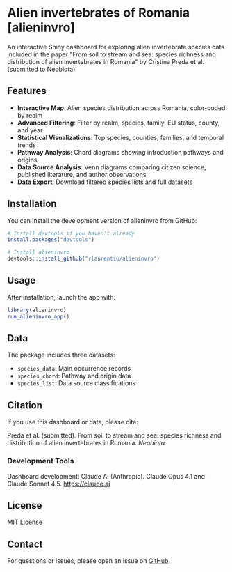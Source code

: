 # Alien invertebrates of Romania [alieninvro]

<!-- badges: start -->
<!-- badges: end -->

An interactive Shiny dashboard for exploring alien invertebrate species data included in the paper "From soil to stream and sea: species richness and distribution of alien invertebrates in Romania" by Cristina Preda et al. (submitted to Neobiota).



## Features

- **Interactive Map**: Alien species distribution across Romania, color-coded by realm
- **Advanced Filtering**: Filter by realm, species, family, EU status, county, and year
- **Statistical Visualizations**: Top species, counties, families, and temporal trends
- **Pathway Analysis**: Chord diagrams showing introduction pathways and origins
- **Data Source Analysis**: Venn diagrams comparing citizen science, published literature, and author observations
- **Data Export**: Download filtered species lists and full datasets

## Installation

You can install the development version of alieninvro from GitHub:
```r
# Install devtools if you haven't already
install.packages("devtools")

# Install alieninvro
devtools::install_github("rlaurentiu/alieninvro")
```

## Usage

After installation, launch the app with:
```r
library(alieninvro)
run_alieninvro_app()
```

## Data

The package includes three datasets:
- `species_data`: Main occurrence records
- `species_chord`: Pathway and origin data
- `species_list`: Data source classifications

## Citation

If you use this dashboard or data, please cite:

Preda et al. (submitted). From soil to stream and sea: species richness and distribution of alien invertebrates in Romania. *Neobiota*.

### Development Tools

Dashboard development: Claude AI (Anthropic). Claude Opus 4.1 and Claude Sonnet 4.5. https://claude.ai

## License

MIT License

## Contact

For questions or issues, please open an issue on [GitHub](https://github.com/rlaurentiu/alieninvro/issues).
